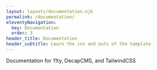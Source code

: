 ```yaml
---
layout: layouts/documentation.njk
permalink: /documentation/
eleventyNavigation:
  key: Documentation
  order: 3
header_title: Documentation
header_subtitle: Learn the ins and outs of the template
---
```


Documentation for 11ty, DecapCMS, and TailwindCSS
